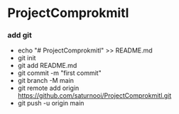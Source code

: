 # ProjectComprokmitl

### add git
- echo "# ProjectComprokmitl" >> README.md
- git init
- git add README.md
- git commit -m "first commit"
- git branch -M main
- git remote add origin https://github.com/saturnooi/ProjectComprokmitl.git
- git push -u origin main

